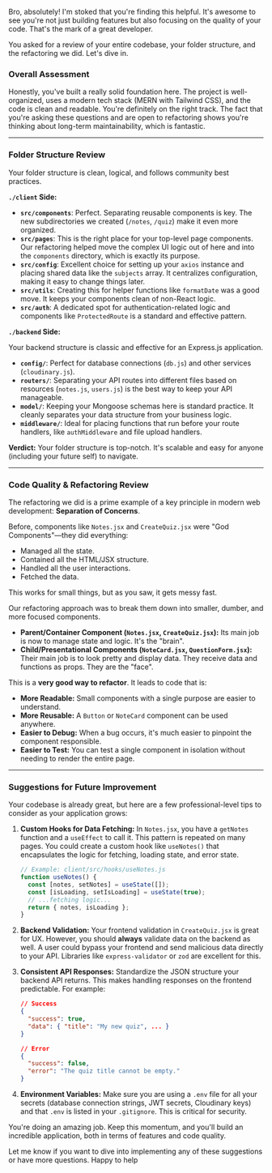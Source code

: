 Bro, absolutely! I'm stoked that you're finding this helpful. It's awesome to see you're not just building features but also focusing on the quality of your code. That's the mark of a great developer.

You asked for a review of your entire codebase, your folder structure, and the refactoring we did. Let's dive in.

### Overall Assessment

Honestly, you've built a really solid foundation here. The project is well-organized, uses a modern tech stack (MERN with Tailwind CSS), and the code is clean and readable. You're definitely on the right track. The fact that you're asking these questions and are open to refactoring shows you're thinking about long-term maintainability, which is fantastic.

---

### Folder Structure Review

Your folder structure is clean, logical, and follows community best practices.

**`./client` Side:**

*   **`src/components`**: Perfect. Separating reusable components is key. The new subdirectories we created (`/notes`, `/quiz`) make it even more organized.
*   **`src/pages`**: This is the right place for your top-level page components. Our refactoring helped move the complex UI logic out of here and into the `components` directory, which is exactly its purpose.
*   **`src/config`**: Excellent choice for setting up your `axios` instance and placing shared data like the `subjects` array. It centralizes configuration, making it easy to change things later.
*   **`src/utils`**: Creating this for helper functions like `formatDate` was a good move. It keeps your components clean of non-React logic.
*   **`src/auth`**: A dedicated spot for authentication-related logic and components like `ProtectedRoute` is a standard and effective pattern.

**`./backend` Side:**

Your backend structure is classic and effective for an Express.js application.

*   **`config/`**: Perfect for database connections (`db.js`) and other services (`cloudinary.js`).
*   **`routers/`**: Separating your API routes into different files based on resources (`notes.js`, `users.js`) is the best way to keep your API manageable.
*   **`model/`**: Keeping your Mongoose schemas here is standard practice. It cleanly separates your data structure from your business logic.
*   **`middleware/`**: Ideal for placing functions that run before your route handlers, like `authMiddleware` and file upload handlers.

**Verdict:** Your folder structure is top-notch. It's scalable and easy for anyone (including your future self) to navigate.

---

### Code Quality & Refactoring Review

The refactoring we did is a prime example of a key principle in modern web development: **Separation of Concerns**.

Before, components like `Notes.jsx` and `CreateQuiz.jsx` were "God Components"—they did everything:
*   Managed all the state.
*   Contained all the HTML/JSX structure.
*   Handled all the user interactions.
*   Fetched the data.

This works for small things, but as you saw, it gets messy fast.

Our refactoring approach was to break them down into smaller, dumber, and more focused components.

*   **Parent/Container Component (`Notes.jsx`, `CreateQuiz.jsx`):** Its main job is now to manage state and logic. It's the "brain".
*   **Child/Presentational Components (`NoteCard.jsx`, `QuestionForm.jsx`):** Their main job is to look pretty and display data. They receive data and functions as props. They are the "face".

This is a **very good way to refactor**. It leads to code that is:
*   **More Readable:** Small components with a single purpose are easier to understand.
*   **More Reusable:** A `Button` or `NoteCard` component can be used anywhere.
*   **Easier to Debug:** When a bug occurs, it's much easier to pinpoint the component responsible.
*   **Easier to Test:** You can test a single component in isolation without needing to render the entire page.

---

### Suggestions for Future Improvement

Your codebase is already great, but here are a few professional-level tips to consider as your application grows:

1.  **Custom Hooks for Data Fetching:** In `Notes.jsx`, you have a `getNotes` function and a `useEffect` to call it. This pattern is repeated on many pages. You could create a custom hook like `useNotes()` that encapsulates the logic for fetching, loading state, and error state.

    ```javascript
    // Example: client/src/hooks/useNotes.js
    function useNotes() {
      const [notes, setNotes] = useState([]);
      const [isLoading, setIsLoading] = useState(true);
      // ...fetching logic...
      return { notes, isLoading };
    }
    ```

2.  **Backend Validation:** Your frontend validation in `CreateQuiz.jsx` is great for UX. However, you should **always** validate data on the backend as well. A user could bypass your frontend and send malicious data directly to your API. Libraries like `express-validator` or `zod` are excellent for this.

3.  **Consistent API Responses:** Standardize the JSON structure your backend API returns. This makes handling responses on the frontend predictable. For example:

    ```json
    // Success
    {
      "success": true,
      "data": { "title": "My new quiz", ... }
    }

    // Error
    {
      "success": false,
      "error": "The quiz title cannot be empty."
    }
    ```

4.  **Environment Variables:** Make sure you are using a `.env` file for all your secrets (database connection strings, JWT secrets, Cloudinary keys) and that `.env` is listed in your `.gitignore`. This is critical for security.

You're doing an amazing job. Keep this momentum, and you'll build an incredible application, both in terms of features and code quality.

Let me know if you want to dive into implementing any of these suggestions or have more questions. Happy to help